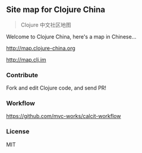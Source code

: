 
Site map for Clojure China
----

> Clojure 中文社区地图

Welcome to Clojure China, here's a map in Chinese...

http://map.clojure-china.org

http://map.clj.im

### Contribute

Fork and edit Clojure code, and send PR!

### Workflow

https://github.com/mvc-works/calcit-workflow

### License

MIT
